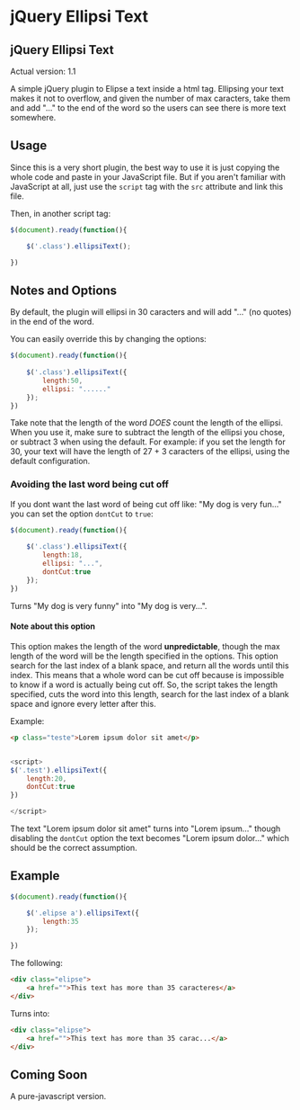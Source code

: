 # jQuery Ellipsi Text


## jQuery Ellipsi Text

Actual version: 1.1

A simple jQuery plugin to Elipse a text inside a html tag.
Ellipsing your text makes it not to overflow, and given the number of max caracters, take them and add "..." to the end of the word so the users can see there is more text somewhere.

## Usage

Since this is a very short plugin, the best way to use it is just copying the whole code and paste in your JavaScript file. But if you aren't familiar with JavaScript at all, just use the ```script``` tag with the  ```src``` attribute and link this file.

Then, in another script tag:

```javascript
$(document).ready(function(){

	$('.class').ellipsiText();

})
```

## Notes and Options

By default, the plugin will ellipsi in 30 caracters and will add "..." (no quotes) in the end of the word.

You can easily override this by changing the options:

```js
$(document).ready(function(){
	
	$('.class').ellipsiText({
		length:50,
		ellipsi: "......"
	});
})

```

Take note that the length of the word *DOES* count the length of the ellipsi. When you use it, make sure to subtract the length of the ellipsi you chose, or subtract 3 when using the default. For example: if you set the length for 30, your text will have the length of 27 + 3 caracters of the ellipsi, using the default configuration.

### Avoiding the last word being cut off

If you dont want the last word of being cut off like: "My dog is very fun..." you can set the option ```dontCut``` to ```true```:

```js
$(document).ready(function(){
	
	$('.class').ellipsiText({
		length:18,
		ellipsi: "...",
		dontCut:true
	});
})

```

Turns "My dog is very funny" into "My dog is very...".

#### Note about this option
This option makes the length of the word **unpredictable**, though the max length of the word will be the length specified in the options. This option search for the last index of a blank space, and return all the words until this index. This means that a whole word can be cut off because is impossible to know if a word is actually being cut off. So, the script takes the length specified, cuts the word into this length, search for the last index of a blank space and ignore every letter after this.

Example:

```html
<p class="teste">Lorem ipsum dolor sit amet</p>
```

```js

<script>
$('.test').ellipsiText({
	length:20,
	dontCut:true
})

</script>

```

The text "Lorem ipsum dolor sit amet" turns into "Lorem ipsum..." though disabling the ```dontCut``` option the text becomes "Lorem ipsum dolor..." which should be the correct assumption.

## Example


```js
$(document).ready(function(){

	$('.elipse a').ellipsiText({
		length:35
	});

})
```

The following:

```html
<div class="elipse">
	<a href="">This text has more than 35 caracteres</a>
</div>
```

Turns into:

```html
<div class="elipse">
	<a href="">This text has more than 35 carac...</a>
</div>

```

## Coming Soon

A pure-javascript version.

	
